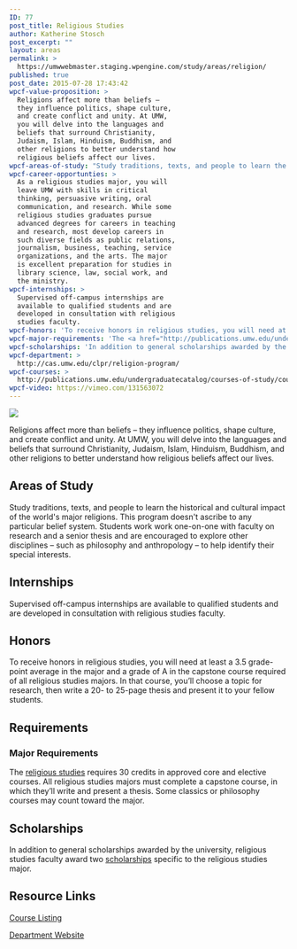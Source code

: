 ```yaml
---
ID: 77
post_title: Religious Studies
author: Katherine Stosch
post_excerpt: ""
layout: areas
permalink: >
  https://umwwebmaster.staging.wpengine.com/study/areas/religion/
published: true
post_date: 2015-07-28 17:43:42
wpcf-value-proposition: >
  Religions affect more than beliefs –
  they influence politics, shape culture,
  and create conflict and unity. At UMW,
  you will delve into the languages and
  beliefs that surround Christianity,
  Judaism, Islam, Hinduism, Buddhism, and
  other religions to better understand how
  religious beliefs affect our lives.
wpcf-areas-of-study: "Study traditions, texts, and people to learn the historical and cultural impact of the world's major religions. This program doesn't ascribe to any particular belief system. Students work work one-on-one with faculty on research and a senior thesis and are encouraged to explore other disciplines – such as philosophy and anthropology – to help identify their special interests."
wpcf-career-opportunties: >
  As a religious studies major, you will
  leave UMW with skills in critical
  thinking, persuasive writing, oral
  communication, and research. While some
  religious studies graduates pursue
  advanced degrees for careers in teaching
  and research, most develop careers in
  such diverse fields as public relations,
  journalism, business, teaching, service
  organizations, and the arts. The major
  is excellent preparation for studies in
  library science, law, social work, and
  the ministry.
wpcf-internships: >
  Supervised off-campus internships are
  available to qualified students and are
  developed in consultation with religious
  studies faculty.
wpcf-honors: 'To receive honors in religious studies, you will need at least a 3.5 grade-point average in the major and a grade of A in the capstone course required of all religious studies majors. In that course, you’ll choose a topic for research, then write a 20- to 25-page thesis and present it to your fellow students.'
wpcf-major-requirements: 'The <a href="http://publications.umw.edu/undergraduatecatalog/courses-of-study/majors/relg/">religious studies</a> requires 30 credits in approved core and elective courses. All religious studies majors must complete a capstone course, in which they’ll write and present a thesis. Some classics or philosophy courses may count toward the major.'
wpcf-scholarships: 'In addition to general scholarships awarded by the university, religious studies faculty award two <a href="http://cas.umw.edu/clpr/religion-program/honors-awards-scholarships/">scholarships</a> specific to the religious studies major.'
wpcf-department: >
  http://cas.umw.edu/clpr/religion-program/
wpcf-courses: >
  http://publications.umw.edu/undergraduatecatalog/courses-of-study/course-descriptions/relg/
wpcf-video: https://vimeo.com/131563072
---
```


<!-- Types Custom Fields: -->

<!-- video -->
[![](https://i.vimeocdn.com/video/523869078_960.jpg)](https://vimeo.com/131563072)
<!-- End video -->

<!-- value-proposition -->
Religions affect more than beliefs – they influence politics, shape culture, and create conflict and unity. At UMW, you will delve into the languages and beliefs that surround Christianity, Judaism, Islam, Hinduism, Buddhism, and other religions to better understand how religious beliefs affect our lives.
<!-- End value-proposition -->

<!-- areas-of-study -->
## Areas of Study
Study traditions, texts, and people to learn the historical and cultural impact of the world's major religions. This program doesn't ascribe to any particular belief system. Students work work one-on-one with faculty on research and a senior thesis and are encouraged to explore other disciplines – such as philosophy and anthropology – to help identify their special interests.
<!-- End areas-of-study -->

<!-- internships -->
## Internships
Supervised off-campus internships are available to qualified students and are developed in consultation with religious studies faculty.
<!-- End internships -->

<!-- honors -->
## Honors
To receive honors in religious studies, you will need at least a 3.5 grade-point average in the major and a grade of A in the capstone course required of all religious studies majors. In that course, you’ll choose a topic for research, then write a 20- to 25-page thesis and present it to your fellow students.
<!-- End honors -->

<!-- requirements -->
## Requirements

<!-- major-requirements -->
### Major Requirements
The [religious studies](http://publications.umw.edu/undergraduatecatalog/courses-of-study/majors/relg/) requires 30 credits in approved core and elective courses. All religious studies majors must complete a capstone course, in which they’ll write and present a thesis. Some classics or philosophy courses may count toward the major.
<!-- End major-requirements -->

<!-- End requirements -->

<!-- scholarships -->
## Scholarships
In addition to general scholarships awarded by the university, religious studies faculty award two [scholarships](http://cas.umw.edu/clpr/religion-program/honors-awards-scholarships/) specific to the religious studies major.
<!-- End scholarships -->

<!-- resource-links -->
## Resource Links

<!-- courses -->
[Course Listing](http://publications.umw.edu/undergraduatecatalog/courses-of-study/course-descriptions/relg/)

<!-- End courses -->


<!-- department -->
[Department Website](http://cas.umw.edu/clpr/religion-program/)

<!-- End department -->

<!-- End resource-links -->

<!-- End Types Custom Fields -->